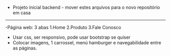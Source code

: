 - Projeto inicial backend - mover estes arquivos para o novo repositório em casa

---------------------------------------------------------------------------------------------

-Página web: 3 abas
1.Home
2.Produto
3.Fale Conosco

- Usar css, ser responsivo, pode usar bootstrap se quiser
- Colocar imagens, 1 carrossel, menú hamburger e navegabilidade entre as páginas.